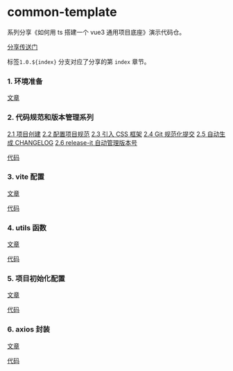# common-template

系列分享《如何用 ts 搭建一个 vue3 通用项目底座》演示代码仓。

[分享传送门](https://juejin.cn/column/7405770868506591247)

标签`1.0.${index}` 分支对应了分享的第 `index` 章节。

### 1. 环境准备

[文章](https://juejin.cn/post/7405771885327859764)

### 2. 代码规范和版本管理系列

[2.1 项目创建](https://juejin.cn/post/7407627016676491299) [2.2 配置项目规范](https://juejin.cn/post/7407627016676524067) [2.3 引入 CSS 框架](https://juejin.cn/post/7407648740926734336) [2.4 Git 规范化提交](https://juejin.cn/post/7407627016676556835) [2.5 自动生成 CHANGELOG](https://juejin.cn/post/7407782285461192739) [2.6 release-it 自动管理版本号](https://juejin.cn/post/7408226845466525736)

[代码](https://gitee.com/hit-point/common-template/tree/1.0.1/)

### 3. vite 配置

[文章](https://juejin.cn/post/7408441793790885940)

[代码](https://gitee.com/hit-point/common-template/tree/1.0.2/)

### 4. utils 函数

[文章](https://juejin.cn/post/7409497125863915520)

[代码](https://gitee.com/hit-point/common-template/tree/1.0.3/)

### 5. 项目初始化配置

[文章](https://juejin.cn/post/7410062139276345384)

[代码](https://gitee.com/hit-point/common-template/tree/1.0.4/)

### 6. axios 封装

[文章](https://juejin.cn/post/7410590100964999203)

[代码](https://gitee.com/hit-point/common-template/tree/1.0.5/)
